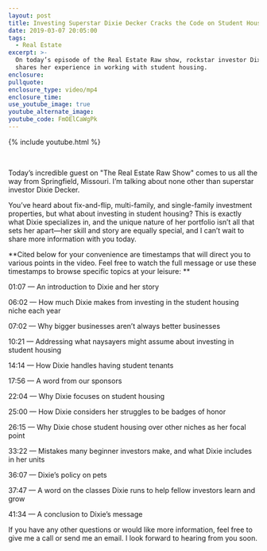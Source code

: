 ```yaml
---
layout: post
title: Investing Superstar Dixie Decker Cracks the Code on Student Housing
date: 2019-03-07 20:05:00
tags:
  - Real Estate
excerpt: >-
  On today’s episode of the Real Estate Raw show, rockstar investor Dixie Decker
  shares her experience in working with student housing.
enclosure:
pullquote:
enclosure_type: video/mp4
enclosure_time:
use_youtube_image: true
youtube_alternate_image:
youtube_code: FmOElCaWgPk
---
```


{% include youtube.html %}

 

Today’s incredible guest on "The Real Estate Raw Show" comes to us all the way from Springfield, Missouri. I’m talking about none other than superstar investor Dixie Decker.

You’ve heard about fix-and-flip, multi-family, and single-family investment properties, but what about investing in student housing? This is exactly what Dixie specializes in, and the unique nature of her portfolio isn’t all that sets her apart—her skill and story are equally special, and I can’t wait to share more information with you today.

**Cited below for your convenience are timestamps that will direct you to various points in the video. Feel free to watch the full message or use these timestamps to browse specific topics at your leisure: **

01:07 — An introduction to Dixie and her story

06:02 — How much Dixie makes from investing in the student housing niche each year

07:02 — Why bigger businesses aren’t always better businesses

10:21 — Addressing what naysayers might assume about investing in student housing

14:14 — How Dixie handles having student tenants

17:56 — A word from our sponsors

22:04 — Why Dixie focuses on student housing

25:00 — How Dixie considers her struggles to be badges of honor

26:15 — Why Dixie chose student housing over other niches as her focal point

33:22 — Mistakes many beginner investors make, and what Dixie includes in her units

36:07 — Dixie’s policy on pets

37:47 — A word on the classes Dixie runs to help fellow investors learn and grow

41:34 — A conclusion to Dixie’s message

If you have any other questions or would like more information, feel free to give me a call or send me an email. I look forward to hearing from you soon.